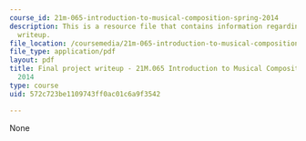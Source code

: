 ```yaml
---
course_id: 21m-065-introduction-to-musical-composition-spring-2014
description: This is a resource file that contains information regarding final project
  writeup.
file_location: /coursemedia/21m-065-introduction-to-musical-composition-spring-2014/572c723be1109743ff0ac01c6a9f3542_MIT21M_065S14_final_hchoi.pdf
file_type: application/pdf
layout: pdf
title: Final project writeup - 21M.065 Introduction to Musical Composition Spring
  2014
type: course
uid: 572c723be1109743ff0ac01c6a9f3542

---
```

None